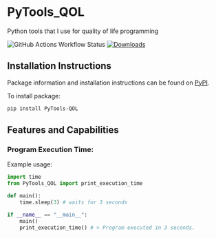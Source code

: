# PyTools_QOL
Python tools that I use for quality of life programming

![GitHub Actions Workflow Status](https://img.shields.io/github/actions/workflow/status/MicahBest/PyTools_QOL/.github%2Fworkflows%2FPyTools_QOL.yml?logo=github)
[![Downloads](https://static.pepy.tech/badge/PyTools_QOL)](https://pepy.tech/project/PyTools_QOL)

## Installation Instructions
Package information and installation instructions can be found on [PyPI](https://pypi.org/project/PyTools-QOL/).

To install package:
```bash
pip install PyTools-QOL
```

## Features and Capabilities

### Program Execution Time:
Example usage:
```python
import time
from PyTools_QOL import print_execution_time

def main():
    time.sleep(3) # waits for 3 seconds

if __name__ == "__main__":
    main()
    print_execution_time() # > Program executed in 3 seconds.
```
